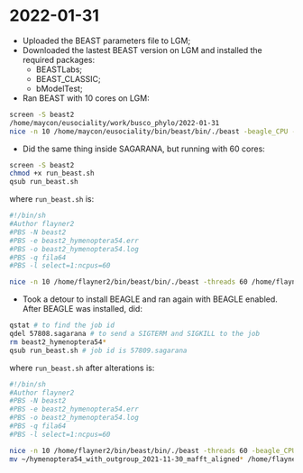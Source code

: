 # 2022-01-31

- Uploaded the BEAST parameters file to LGM;
- Downloaded the lastest BEAST version on LGM and installed the required packages:
	- BEASTLabs;
	- BEAST_CLASSIC;
	- bModelTest;
- Ran BEAST with 10 cores on LGM:
```bash
screen -S beast2
/home/maycon/eusociality/work/busco_phylo/2022-01-31
nice -n 10 /home/maycon/eusociality/bin/beast/bin/./beast -beagle_CPU -threads 10 hymenoptera54_with_outgroup_2021-11-30_mafft_aligned.xml
```
- Did the same thing inside SAGARANA, but running with 60 cores:
```bash
screen -S beast2
chmod +x run_beast.sh
qsub run_beast.sh
```
where `run_beast.sh` is:
```bash
#!/bin/sh
#Author flayner2
#PBS -N beast2
#PBS -e beast2_hymenoptera54.err
#PBS -o beast2_hymenoptera54.log
#PBS -q fila64
#PBS -l select=1:ncpus=60

nice -n 10 /home/flayner2/bin/beast/bin/./beast -threads 60 /home/flayner2/eusociality/work/busco_phylo/2022-01-31/hymenoptera54_with_outgroup_2021-11-30_mafft_aligned.xml
```
- Took a detour to install BEAGLE and ran again with BEAGLE enabled. After BEAGLE was installed, did:
```bash
qstat # to find the job id
qdel 57808.sagarana # to send a SIGTERM and SIGKILL to the job
rm beast2_hymenoptera54*
qsub run_beast.sh # job id is 57809.sagarana
```
where `run_beast.sh` after alterations is:
```bash
#!/bin/sh
#Author flayner2
#PBS -N beast2
#PBS -e beast2_hymenoptera54.err
#PBS -o beast2_hymenoptera54.log
#PBS -q fila64
#PBS -l select=1:ncpus=60

nice -n 10 /home/flayner2/bin/beast/bin/./beast -threads 60 -beagle_CPU -resume /home/flayner2/eusociality/work/busco_phylo/2022-01-31/hymenoptera54_with_outgroup_2021-11-30_mafft_aligned.xml
mv ~/hymenoptera54_with_outgroup_2021-11-30_mafft_aligned* /home/flayner2/eusociality/results/busco_phylo/2022-01-31
```